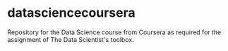 datasciencecoursera
===================

Repository for the Data Science course from Coursera as required for the assignment of The Data Scientist's toolbox.
